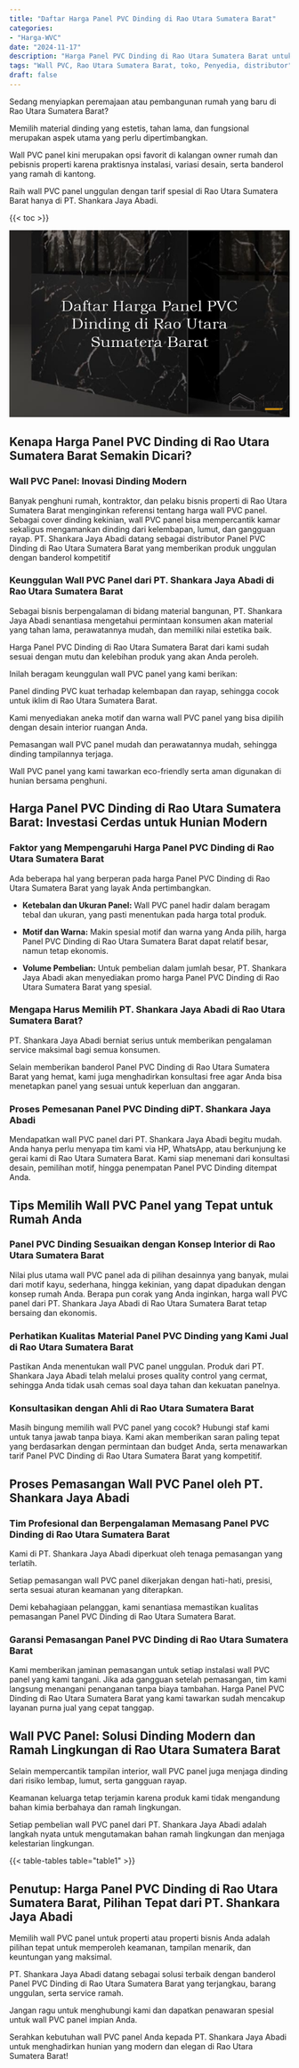 ```yaml
---
title: "Daftar Harga Panel PVC Dinding di Rao Utara Sumatera Barat"
categories: 
- "Harga-WVC"
date: "2024-11-17"
description: "Harga Panel PVC Dinding di Rao Utara Sumatera Barat untuk hunian, kantor, dan toko. Produk berkualitas, beragam motif, pilihan warna modern, beserta servis instalasi oleh tenaga ahli berpengalaman dan kepastian resmi!|Jasa distribusi Panel PVC Dinding di Rao Utara Sumatera Barat bagi kebutuhan hunian, kantor, atau ritel, dengan panel terbaik dan instalasi oleh tenaga ahli profesional serta jaminan resmi.|Solusi Panel PVC Dinding di Rao Utara Sumatera Barat yang terbukti untuk rumah, perkantoran, dan gerai, bersama panel terbaik dan instalasi ditangani oleh teknisi ahli serta jaminan resmi.|Penjualan Panel PVC Dinding di Rao Utara Sumatera Barat untuk rumah, office, serta toko, dengan material berkualitas dan penempatan ditangani oleh tim profesional, disertai beserta kepastian resmi.}"
tags: "Wall PVC, Rao Utara Sumatera Barat, toko, Penyedia, distributor"
draft: false
---
```


Sedang menyiapkan peremajaan atau pembangunan rumah yang baru di Rao Utara Sumatera Barat?

Memilih material dinding yang estetis, tahan lama, dan fungsional merupakan aspek utama yang perlu dipertimbangkan.

Wall PVC panel kini merupakan opsi favorit di kalangan owner rumah dan pebisnis properti karena praktisnya instalasi, variasi desain, serta banderol yang ramah di kantong.

Raih wall PVC panel unggulan dengan tarif spesial di Rao Utara Sumatera Barat hanya di PT. Shankara Jaya Abadi.

{{< toc >}}

![Daftar Harga Panel PVC Dinding di Rao Utara Sumatera Barat](/images/Harga-WVC/Daftar-Harga-Panel-PVC-Dinding-di-Rao-Utara-Sumatera-Barat.png)


## Kenapa Harga Panel PVC Dinding di Rao Utara Sumatera Barat Semakin Dicari?

### Wall PVC Panel: Inovasi Dinding Modern

Banyak penghuni rumah, kontraktor, dan pelaku bisnis properti di Rao Utara Sumatera Barat menginginkan referensi tentang harga wall PVC panel. Sebagai cover dinding kekinian, wall PVC panel bisa mempercantik kamar sekaligus mengamankan dinding dari kelembapan, lumut, dan gangguan rayap. PT. Shankara Jaya Abadi datang sebagai distributor Panel PVC Dinding di Rao Utara Sumatera Barat yang memberikan produk unggulan dengan banderol kompetitif

### Keunggulan Wall PVC Panel dari PT. Shankara Jaya Abadi di Rao Utara Sumatera Barat

Sebagai bisnis berpengalaman di bidang material bangunan, PT. Shankara Jaya Abadi senantiasa mengetahui permintaan konsumen akan material yang tahan lama, perawatannya mudah, dan memiliki nilai estetika baik.

Harga Panel PVC Dinding di Rao Utara Sumatera Barat dari kami sudah sesuai dengan mutu dan kelebihan produk yang akan Anda peroleh.

Inilah beragam keunggulan wall PVC panel yang kami berikan:

Panel dinding PVC kuat terhadap kelembapan dan rayap, sehingga cocok untuk iklim di Rao Utara Sumatera Barat.

Kami menyediakan aneka motif dan warna wall PVC panel yang bisa dipilih dengan desain interior ruangan Anda.

Pemasangan wall PVC panel mudah dan perawatannya mudah, sehingga dinding tampilannya terjaga.

Wall PVC panel yang kami tawarkan eco-friendly serta aman digunakan di hunian bersama penghuni.

## Harga Panel PVC Dinding di Rao Utara Sumatera Barat: Investasi Cerdas untuk Hunian Modern

### Faktor yang Mempengaruhi Harga Panel PVC Dinding di Rao Utara Sumatera Barat

Ada beberapa hal yang berperan pada harga Panel PVC Dinding di Rao Utara Sumatera Barat yang layak Anda pertimbangkan.

- **Ketebalan dan Ukuran Panel:** Wall PVC panel hadir dalam beragam tebal dan ukuran, yang pasti menentukan pada harga total produk.

- **Motif dan Warna:** Makin spesial motif dan warna yang Anda pilih, harga Panel PVC Dinding di Rao Utara Sumatera Barat dapat relatif besar, namun tetap ekonomis.

- **Volume Pembelian:** Untuk pembelian dalam jumlah besar, PT. Shankara Jaya Abadi akan menyediakan promo harga Panel PVC Dinding di Rao Utara Sumatera Barat yang spesial.

### Mengapa Harus Memilih PT. Shankara Jaya Abadi di Rao Utara Sumatera Barat?

PT. Shankara Jaya Abadi berniat serius untuk memberikan pengalaman service maksimal bagi semua konsumen.

Selain memberikan banderol Panel PVC Dinding di Rao Utara Sumatera Barat yang hemat, kami juga menghadirkan konsultasi free agar Anda bisa menetapkan panel yang sesuai untuk keperluan dan anggaran.

### Proses Pemesanan Panel PVC Dinding diPT. Shankara Jaya Abadi

Mendapatkan wall PVC panel dari PT. Shankara Jaya Abadi begitu mudah. Anda hanya perlu menyapa tim kami via HP, WhatsApp, atau berkunjung ke gerai kami di Rao Utara Sumatera Barat. Kami siap menemani dari konsultasi desain, pemilihan motif, hingga penempatan Panel PVC Dinding ditempat Anda.

## Tips Memilih Wall PVC Panel yang Tepat untuk Rumah Anda

### Panel PVC Dinding Sesuaikan dengan Konsep Interior di Rao Utara Sumatera Barat

Nilai plus utama wall PVC panel ada di pilihan desainnya yang banyak, mulai dari motif kayu, sederhana, hingga kekinian, yang dapat dipadukan dengan konsep rumah Anda. Berapa pun corak yang Anda inginkan, harga wall PVC panel dari PT. Shankara Jaya Abadi di Rao Utara Sumatera Barat tetap bersaing dan ekonomis.

### Perhatikan Kualitas Material Panel PVC Dinding yang Kami Jual di Rao Utara Sumatera Barat

Pastikan Anda menentukan wall PVC panel unggulan. Produk dari PT. Shankara Jaya Abadi telah melalui proses quality control yang cermat, sehingga Anda tidak usah cemas soal daya tahan dan kekuatan panelnya.

### Konsultasikan dengan Ahli di Rao Utara Sumatera Barat

Masih bingung memilih wall PVC panel yang cocok? Hubungi staf kami untuk tanya jawab tanpa biaya. Kami akan memberikan saran paling tepat yang berdasarkan dengan permintaan dan budget Anda, serta menawarkan tarif Panel PVC Dinding di Rao Utara Sumatera Barat yang kompetitif.

## Proses Pemasangan Wall PVC Panel oleh PT. Shankara Jaya Abadi

### Tim Profesional dan Berpengalaman Memasang Panel PVC Dinding di Rao Utara Sumatera Barat

Kami di PT. Shankara Jaya Abadi diperkuat oleh tenaga pemasangan yang terlatih.

Setiap pemasangan wall PVC panel dikerjakan dengan hati-hati, presisi, serta sesuai aturan keamanan yang diterapkan.

Demi kebahagiaan pelanggan, kami senantiasa memastikan kualitas pemasangan Panel PVC Dinding di Rao Utara Sumatera Barat.

### Garansi Pemasangan Panel PVC Dinding di Rao Utara Sumatera Barat

Kami memberikan jaminan pemasangan untuk setiap instalasi wall PVC panel yang kami tangani. Jika ada gangguan setelah pemasangan, tim kami langsung menangani penanganan tanpa biaya tambahan. Harga Panel PVC Dinding di Rao Utara Sumatera Barat yang kami tawarkan sudah mencakup layanan purna jual yang cepat tanggap.

## Wall PVC Panel: Solusi Dinding Modern dan Ramah Lingkungan di Rao Utara Sumatera Barat

Selain mempercantik tampilan interior, wall PVC panel juga menjaga dinding dari risiko lembap, lumut, serta gangguan rayap.

Keamanan keluarga tetap terjamin karena produk kami tidak mengandung bahan kimia berbahaya dan ramah lingkungan.

Setiap pembelian wall PVC panel dari PT. Shankara Jaya Abadi adalah langkah nyata untuk mengutamakan bahan ramah lingkungan dan menjaga kelestarian lingkungan.

{{< table-tables table="table1" >}}

## Penutup: Harga Panel PVC Dinding di Rao Utara Sumatera Barat, Pilihan Tepat dari PT. Shankara Jaya Abadi

Memilih wall PVC panel untuk properti atau properti bisnis Anda adalah pilihan tepat untuk memperoleh keamanan, tampilan menarik, dan keuntungan yang maksimal.

PT. Shankara Jaya Abadi datang sebagai solusi terbaik dengan banderol Panel PVC Dinding di Rao Utara Sumatera Barat yang terjangkau, barang unggulan, serta service ramah.

Jangan ragu untuk menghubungi kami dan dapatkan penawaran spesial untuk wall PVC panel impian Anda.

Serahkan kebutuhan wall PVC panel Anda kepada PT. Shankara Jaya Abadi untuk menghadirkan hunian yang modern dan elegan di Rao Utara Sumatera Barat!